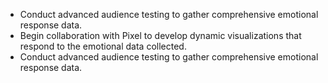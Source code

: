 - Conduct advanced audience testing to gather comprehensive emotional response data.
- Begin collaboration with Pixel to develop dynamic visualizations that respond to the emotional data collected.
- Conduct advanced audience testing to gather comprehensive emotional response data.